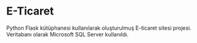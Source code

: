 # E-Ticaret
Python Flask kütüphanesi kullanılarak oluşturulmuş E-ticaret sitesi projesi. Veritabanı olarak Microsoft SQL Server kullanıldı.
